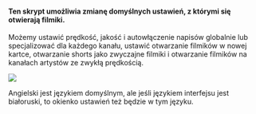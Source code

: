 #### Ten skrypt umożliwia zmianę domyślnych ustawień, z którymi się otwierają filmiki.

Możemy ustawić prędkość, jakość i autowłączenie napisów
globalnie lub specjalizować dla każdego kanału, ustawić otwarzanie filmików w nowej kartce,
otwarzanie shorts jako zwyczajne filmiki i
otwarzanie filmików na kanałach artystów ze zwykłą prędkością.

![](@/en/illustration.jpg)

Angielski jest językiem domyślnym, ale jeśli językiem interfejsu jest białoruski,
to okienko ustawień też będzie w tym języku.